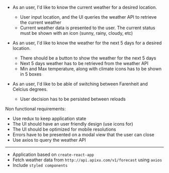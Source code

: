 * As an user, I'd like to know the current weather for a desired location.
  - User input location, and the UI queries the weather API to retrieve the current weather
  - Current weather data is presented to the user. The current status must be shown with an icon (sunny, rainy, cloudy, etc)

* As an user, I'd like to know the weather for the next 5 days for a desired location.
  - There should be a button to show the weather for the next 5 days
  - Next 5 days weather has to be retrieved from the weather API
  - Min and Max temperature, along with climate icons has to be shown in 5 boxes

* As an user, I'd like to be able of switching between Farenheit and Celcius degrees.
  - User decision has to be persisted between reloads



Non functional requirements:
- Use redux to keep application state
- The UI should have an user friendly design (use icons for)
- The UI should be optimized for mobile resolutions
- Errors have to be presented on a modal view that the user can close
- Use axios to query the weather API


-----------------------------------
- Application based on `create-react-app`
- Fetch weather data from `http://api.apixu.com/v1/forecast` using `axios`
- Include `styled components`
